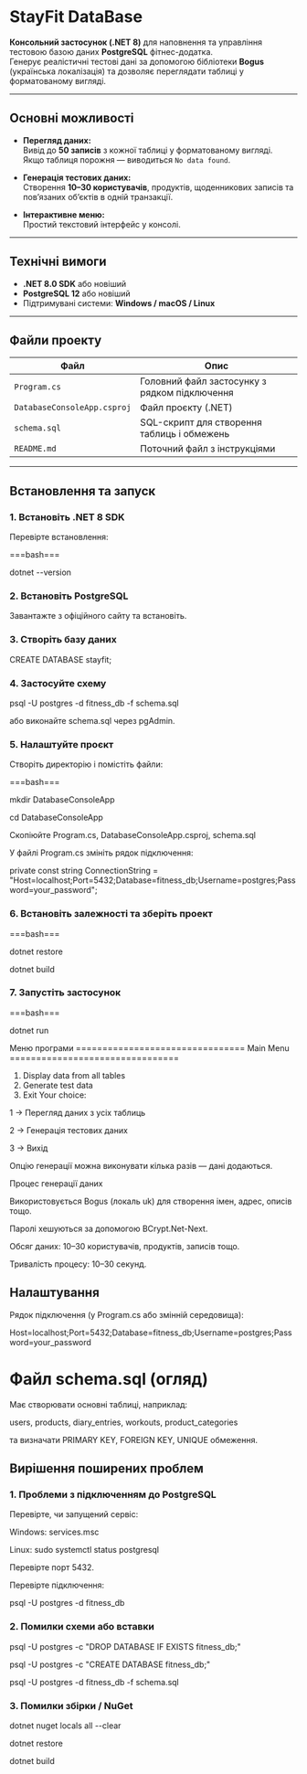 # StayFit DataBase

**Консольний застосунок (.NET 8)** для наповнення та управління тестовою базою даних **PostgreSQL** фітнес-додатка.  
Генерує реалістичні тестові дані за допомогою бібліотеки **Bogus** (українська локалізація) та дозволяє переглядати таблиці у форматованому вигляді.

---

##  Основні можливості

-  **Перегляд даних:**  
  Вивід до **50 записів** з кожної таблиці у форматованому вигляді.  
  Якщо таблиця порожня — виводиться `No data found`.

-  **Генерація тестових даних:**  
  Створення **10–30 користувачів**, продуктів, щоденникових записів та пов’язаних об’єктів в одній транзакції.

-  **Інтерактивне меню:**  
  Простий текстовий інтерфейс у консолі.

---

##  Технічні вимоги

- **.NET 8.0 SDK** або новіший  
- **PostgreSQL 12** або новіший  
- Підтримувані системи: **Windows / macOS / Linux**

---

##  Файли проекту

| Файл | Опис |
|------|------|
| `Program.cs` | Головний файл застосунку з рядком підключення |
| `DatabaseConsoleApp.csproj` | Файл проєкту (.NET) |
| `schema.sql` | SQL-скрипт для створення таблиць і обмежень |
| `README.md` | Поточний файл з інструкціями |

---

##  Встановлення та запуск

### 1. Встановіть .NET 8 SDK

Перевірте встановлення:

===bash===

dotnet --version
### 2. Встановіть PostgreSQL

Завантажте з офіційного сайту та встановіть.

### 3. Створіть базу даних
   
CREATE DATABASE stayfit;

### 4. Застосуйте схему
psql -U postgres -d fitness_db -f schema.sql

або виконайте schema.sql через pgAdmin.

### 5. Налаштуйте проєкт

Створіть директорію і помістіть файли:

===bash===

mkdir DatabaseConsoleApp

cd DatabaseConsoleApp

Скопіюйте Program.cs, DatabaseConsoleApp.csproj, schema.sql


У файлі Program.cs змініть рядок підключення:

private const string ConnectionString =
    "Host=localhost;Port=5432;Database=fitness_db;Username=postgres;Password=your_password";

### 6. Встановіть залежності та зберіть проект

===bash===
   
dotnet restore

dotnet build

### 7. Запустіть застосунок

===bash===
   
dotnet run

Меню програми
================================           Main Menu            ================================
1. Display data from all tables
2. Generate test data
3. Exit
Your choice:


1 → Перегляд даних з усіх таблиць

2 → Генерація тестових даних

3 → Вихід

Опцію генерації можна виконувати кілька разів — дані додаються.

 Процес генерації даних

Використовується Bogus (локаль uk) для створення імен, адрес, описів тощо.

Паролі хешуються за допомогою BCrypt.Net-Next.

Обсяг даних: 10–30 користувачів, продуктів, записів тощо.

Тривалість процесу: 10–30 секунд.

## Налаштування

Рядок підключення (у Program.cs або змінній середовища):

Host=localhost;Port=5432;Database=fitness_db;Username=postgres;Password=your_password

# Файл schema.sql (огляд)

Має створювати основні таблиці, наприклад:

users, products, diary_entries, workouts, product_categories

та визначати PRIMARY KEY, FOREIGN KEY, UNIQUE обмеження.

## Вирішення поширених проблем
### 1.  Проблеми з підключенням до PostgreSQL

Перевірте, чи запущений сервіс:

Windows: services.msc

Linux: sudo systemctl status postgresql

Перевірте порт 5432.

Перевірте підключення:

psql -U postgres -d fitness_db

### 2.  Помилки схеми або вставки
psql -U postgres -c "DROP DATABASE IF EXISTS fitness_db;"

psql -U postgres -c "CREATE DATABASE fitness_db;"

psql -U postgres -d fitness_db -f schema.sql

### 3.  Помилки збірки / NuGet
dotnet nuget locals all --clear

dotnet restore

dotnet build
